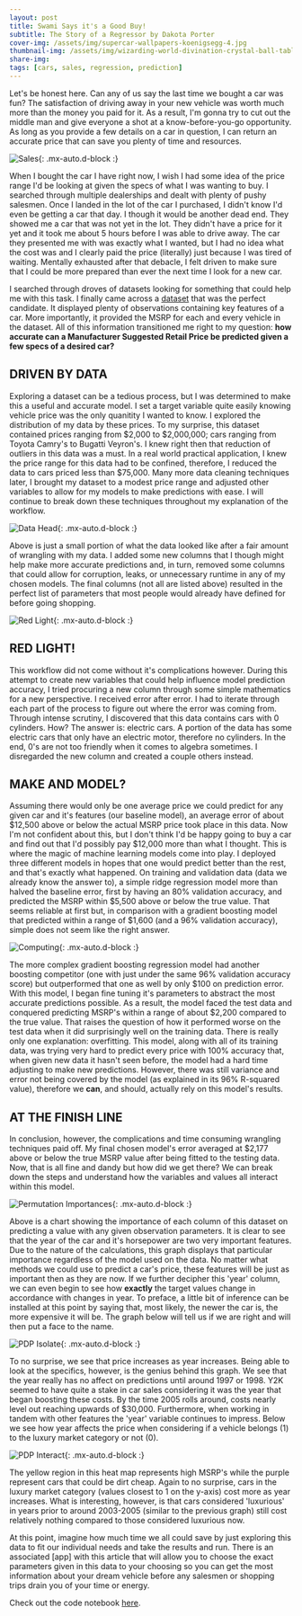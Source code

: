 ```yaml
---
layout: post
title: Swami Says it's a Good Buy!
subtitle: The Story of a Regressor by Dakota Porter
cover-img: /assets/img/supercar-wallpapers-koenigsegg-4.jpg
thumbnail-img: /assets/img/wizarding-world-divination-crystal-ball-table-lamp-c.jpg
share-img: 
tags: [cars, sales, regression, prediction]
---
```


Let's be honest here. Can any of us say the last time we bought a car was fun? The satisfaction of driving away in your new vehicle was worth much more than the money you paid for it. As a result, I'm gonna try to cut out the middle man and give everyone a shot at a know-before-you-go opportunity. As long as you provide a few details on a car in question, I can return an accurate price that can save you plenty of time and resources. 

![Sales](/assets/img/sales.jpg){: .mx-auto.d-block :}

When I bought the car I have right now, I wish I had some idea of the price range I'd be looking at given the specs of what I was wanting to buy. I searched through multiple dealerships and dealt with plenty of pushy salesmen. Once I landed in the lot of the car I purchased, I didn't know I'd even be getting a car that day. I though it would be another dead end. They showed me a car that was not yet in the lot. They didn't have a price for it yet and it took me about 5 hours before I was able to drive away. The car they presented me with was exactly what I wanted, but I had no idea what the cost was and I clearly paid the price (literally) just because I was tired of waiting. Mentally exhausted after that debacle, I felt driven to make sure that I could be more prepared than ever the next time I look for a new car.

I searched through droves of datasets looking for something that could help me with this task. I finally came across a [dataset](https://www.kaggle.com/CooperUnion/cardataset) that was the perfect candidate. It displayed plenty of observations containing key features of a car. More importantly, it provided the MSRP for each and every vehicle in the dataset. All of this information transitioned me right to my question: **how accurate can a Manufacturer Suggested Retail Price be predicted given a few specs of a desired car?**

## DRIVEN BY DATA

Exploring a dataset can be a tedious process, but I was determined to make this a useful and accurate model. I set a target variable quite easily knowing vehicle price was the only quanitity I wanted to know. I explored the distribution of my data by these prices. To my surprise, this dataset contained prices ranging from $2,000 to $2,000,000; cars ranging from Toyota Camry's to Bugatti Veyron's. I knew right then that reduction of outliers in this data was a must. In a real world practical application, I knew the price range for this data had to be confined, therefore, I reduced the data to cars priced less than $75,000. Many more data cleaning techniques later, I brought my dataset to a modest price range and adjusted other variables to allow for my models to make predictions with ease. I will continue to break down these techniques throughout my explanation of the workflow.

![Data Head](/assets/img/df_head.PNG){: .mx-auto.d-block :}

Above is just a small portion of what the data looked like after a fair amount of wrangling with my data. I added some new columns that I though might help make more accurate predictions and, in turn, removed some columns that could allow for corruption, leaks, or unnecessary runtime in any of my chosen models. The final columns (not all are listed above) resulted in the perfect list of parameters that most people would already have defined for before going shopping.

![Red Light](/assets/img/red_light.jpg){: .mx-auto.d-block :}

## RED LIGHT!

This workflow did not come without it's complications however. During this attempt to create new variables that could help influence model prediction accuracy, I tried procuring a new column through some simple mathematics for a new perspective. I received error after error. I had to iterate through each part of the process to figure out where the error was coming from. Through intense scrutiny, I discovered that this data contains cars with 0 cylinders. How? The answer is: electric cars. A portion of the data has some electric cars that only have an electric motor, therefore no cylinders. In the end, 0's are not too friendly when it comes to algebra sometimes. I disregarded the new column and created a couple others instead.

## MAKE AND MODEL?

Assuming there would only be one average price we could predict for any given car and it's features (our baseline model), an average error of about $12,500 above or below the actual MSRP price took place in this data. Now I'm not confident about this, but I don't think I'd be happy going to buy a car and find out that I'd possibly pay $12,000 more than what I thought. This is where the magic of machine learning models come into play. I deployed three different models in hopes that one would predict better than the rest, and that's exactly what happened. On training and validation data (data we already know the answer to), a simple ridge regression model more than halved the baseline error, first by having an 80% validation accuracy, and predicted the MSRP within $5,500 above or below the true value. That seems reliable at first but, in comparison with a gradient boosting model that predicted within a range of $1,600 (and a 96% validation accuracy), simple does not seem like the right answer.

![Computing](/assets/img/computing.jpg){: .mx-auto.d-block :}

The more complex gradient boosting regression model had another boosting competitor (one with just under the same 96% validation accuracy score) but outperformed that one as well by only $100 on prediction error. With this model, I began fine tuning it's parameters to abstract the most accurate predictions possible. As a result, the model faced the test data and conquered predicting MSRP's within a range of about $2,200 compared to the true value. That raises the question of how it performed worse on the test data when it did surprisingly well on the training data. There is really only one explanation: overfitting. This model, along with all of its training data, was trying very hard to predict every price with 100% accuracy that, when given new data it hasn't seen before, the model had a hard time adjusting to make new predictions. However, there was still variance and error not being covered by the model (as explained in its 96% R-squared value), therefore we **can**, and should, actually rely on this model's results.

## AT THE FINISH LINE

In conclusion, however, the complications and time consuming wrangling techniques paid off. My final chosen model's error averaged at $2,177 above or below the true MSRP value after being fitted to the testing data. Now, that is all fine and dandy but how did we get there? We can break down the steps and understand how the variables and values all interact within this model.

![Permutation Importances](/assets/img/perm_imp.png){: .mx-auto.d-block :}

Above is a chart showing the importance of each column of this dataset on predicting a value with any given observation parameters. It is clear to see that the year of the car and it's horsepower are two very important features. Due to the nature of the calculations, this graph displays that particular importance regardless of the model used on the data. No matter what methods we could use to predict a car's price, these features will be just as important then as they are now. If we further decipher this 'year' column, we can even begin to see how **exactly** the target values change in accordance with changes in year. To preface, a little bit of inference can be installed at this point by saying that, most likely, the newer the car is, the more expensive it will be. The graph below will tell us if we are right and will then put a face to the name.

![PDP Isolate](/assets/img/PDP_year.png){: .mx-auto.d-block :}

To no surprise, we see that price increases as year increases. Being able to look at the specifics, however, is the genius behind this graph. We see that the year really has no affect on predictions until around 1997 or 1998. Y2K seemed to have quite a stake in car sales considering it was the year that began boosting these costs. By the time 2005 rolls around, costs nearly level out reaching upwards of $30,000. Furthermore, when working in tandem with other features the 'year' variable continues to impress. Below we see how year affects the price when considering if a vehicle belongs (1) to the luxury market category or not (0).

![PDP Interact](/assets/img/PDP_interact.png){: .mx-auto.d-block :}

The yellow region in this heat map represents high MSRP's while the purple represent cars that could be dirt cheap. Again to no surprise, cars in the luxury market category (values closest to 1 on the y-axis) cost more as year increases. What is interesting, however, is that cars considered 'luxurious' in years prior to around 2003-2005 (similar to the previous graph) still cost relatively nothing compared to those considered luxurious now.

At this point, imagine how much time we all could save by just exploring this data to fit our individual needs and take the results and run. There is an associated [app] with this article that will allow you to choose the exact parameters given in this data to your choosing so you can get the most information about your dream vehicle before any salesmen or shopping trips drain you of your time or energy. 

Check out the code notebook [here](https://github.com/dakotagporter/DS-Unit-2-Applied-Modeling/blob/master/Build%20Week/BW2.ipynb).
